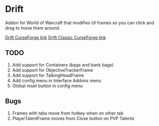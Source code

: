 # Drift
Addon for World of Warcraft that modifies UI frames so you can click and drag to move them around.

[Drift CurseForge link](https://www.curseforge.com/wow/addons/drift)
[Drift Classic CurseForge link](https://www.curseforge.com/wow/addons/driftclassic)

## TODO
1. Add support for Containers (bags and bank bags)
1. Add support for ObjectiveTrackerFrame
1. Add support for TalkingHeadFrame
1. Add config menu in Interface Addons menu
1. Global reset button in config menu

## Bugs
1. Frames with tabs move from hotkey when on other tab
1. PlayerTalentFrame moves from Close button on PVP Talents